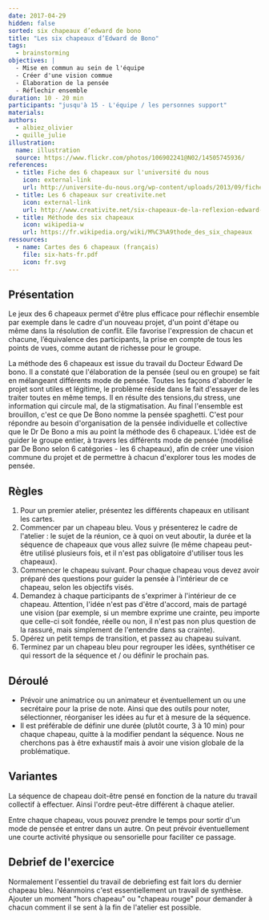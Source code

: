 ```yaml
---
date: 2017-04-29
hidden: false
sorted: six chapeaux d’edward de bono
title: "Les six chapeaux d’Edward de Bono"
tags:
  - brainstorming
objectives: |
  - Mise en commun au sein de l'équipe
  - Créer d'une vision commue
  - Élaboration de la pensée
  - Réflechir ensemble
duration: 10 - 20 min
participants: "jusqu'à 15 - L'équipe / les personnes support"
materials:
authors:
  - albiez_olivier
  - quille_julie
illustration:
  name: illustration
  source: https://www.flickr.com/photos/106902241@N02/14505745936/
references:
  - title: Fiche des 6 chapeaux sur l'université du nous
    icon: external-link
    url: http://universite-du-nous.org/wp-content/uploads/2013/09/fiche-6-chapeaux-b-2017.pdf
  - title: Les 6 chapeaux sur creativite.net
    icon: external-link
    url: http://www.creativite.net/six-chapeaux-de-la-reflexion-edward-de-bono-creativite-1/
  - title: Méthode des six chapeaux
    icon: wikipedia-w
    url: https://fr.wikipedia.org/wiki/M%C3%A9thode_des_six_chapeaux
ressources:
  - name: Cartes des 6 chapeaux (français)
    file: six-hats-fr.pdf
    icon: fr.svg
---
```


## Présentation

Le jeux des 6 chapeaux permet d'être plus efficace pour réflechir ensemble par exemple dans le cadre d'un nouveau projet, d'un point d'étape ou même dans la résolution de conflit. Elle favorise l'expression de chacun et chacune, l’équivalence des participants, la prise en compte de tous les points de vues, comme autant de richesse pour le groupe.

La méthode des 6 chapeaux est issue du travail du Docteur Edward De bono. Il a constaté que l'élaboration de la pensée (seul ou en groupe) se fait en mélangeant différents mode de pensée. Toutes les façons d'aborder le projet sont utiles et légitime, le problème réside dans le fait d'essayer de les traiter toutes en même temps. Il en résulte des tensions,du stress, une information qui circule mal, de la stigmatisation. Au final l'ensemble est brouillon, c'est ce que De Bono nomme la pensée spaghetti. C'est pour répondre au besoin d'organisation de la pensée individuelle et collective que le Dr De Bono a mis au point la méthode des 6 chapeaux. L'idée est de guider le groupe entier, à travers les différents mode de pensée (modélisé par De Bono selon 6 catégories - les 6 chapeaux), afin de créer une vision commune du projet et de permettre à chacun d'explorer tous les modes de pensée.


## Règles

1. Pour un premier atelier, présentez les différents chapeaux en utilisant les cartes.
2. Commencer par un chapeau bleu. Vous y présenterez le cadre de l'atelier : le sujet de la réunion, ce à quoi on veut aboutir, la durée et la séquence de chapeaux que vous allez suivre (le même chapeau peut-être utilisé plusieurs fois, et il n'est pas obligatoire d'utiliser tous les chapeaux).
3. Commencer le chapeau suivant. Pour chaque chapeau vous devez avoir préparé des questions pour guider la pensée à l'intérieur de ce chapeau, selon les objectifs visés.
4. Demandez à chaque participants de s'exprimer à l'intérieur de ce chapeau. Attention, l'idée n'est pas d'être d'accord, mais de partagé une vision (par exemple, si un membre exprime une crainte, peu importe que celle-ci soit fondée, réelle ou non, il n'est pas non plus question de la rassuré, mais simplement de l'entendre dans sa crainte).
5. Opérez un petit temps de transition, et passez au chapeau suivant.
6. Terminez par un chapeau bleu pour regrouper les idées, synthétiser ce qui ressort de la séquence et / ou  définir le prochain pas.

## Déroulé

- Prévoir une animatrice ou un animateur et éventuellement un ou une secrétaire pour la prise de note. Ainsi que des outils pour noter, sélectionner, réorganiser les idées au fur et à mesure de la séquence.
- Il est préférable de définir une durée (plutôt courte, 3 à 10 min) pour chaque chapeau, quitte à la modifier pendant la séquence. Nous ne cherchons pas à être exhaustif mais à avoir une vision globale de la problématique.

## Variantes

La séquence de chapeau doit-être pensé en fonction de la nature du travail collectif à effectuer. Ainsi l'ordre peut-être différent à chaque atelier.

Entre chaque chapeau, vous pouvez prendre le temps pour sortir d'un mode de pensée et entrer dans un autre. On peut prévoir éventuellement une courte activité physique ou sensorielle pour faciliter ce passage.

## Debrief de l'exercice

Normalement l'essentiel du travail de debriefing est fait lors du dernier chapeau bleu. Néanmoins c'est essentiellement un travail de synthèse. Ajouter un moment "hors chapeau" ou "chapeau rouge" pour demander à chacun comment il se sent à la fin de l'atelier est possible.
